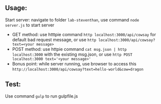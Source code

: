 ## Usage:
Start server: navigate to folder `lab-steventhan`, use command `node server.js` to start server
- GET method: use htttpie command `http localhost:3000/api/cowsay` for default bad request message, or use `http localhost:3000/api/cowsay?text=<your message>`
- POST method: use httpie command `cat msg.json | http localhost:3000` with the existing msg.json, or use `http POST localhost:3000 text='<your message>'`
- Bonus point: while server running, use browser to access this `http://localhost:3000/api/cowsay?text=hello-world&cow=dragon`
## Test:
Use command `gulp` to run gulpfile.js
